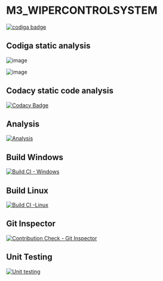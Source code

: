 # M3_WIPERCONTROLSYSTEM

<a href="https://app.codiga.io/hub/user/github/Kavya1-2-3">
   <img src="https://api.codiga.io/public/badge/user/github/Kavya1-2-3?style=light" alt="codiga badge" />
</a>

## Codiga static analysis

![image](https://user-images.githubusercontent.com/101272208/168411329-51a849f5-353a-4cb8-b33b-7c5448050967.png)

![image](https://user-images.githubusercontent.com/101272208/168411270-720672a7-7abe-4965-9ef4-5a68d9f74e80.png)
## Codacy static code analysis
[![Codacy Badge](https://app.codacy.com/project/badge/Grade/5687b912210a4aa8a07409885a0f1eca)](https://www.codacy.com/gh/Kavya1-2-3/M3_WIPERCONTROLSYSTEM/dashboard?utm_source=github.com&amp;utm_medium=referral&amp;utm_content=Kavya1-2-3/M3_WIPERCONTROLSYSTEM&amp;utm_campaign=Badge_Grade)
## Analysis
[![Analysis](https://github.com/Kavya1-2-3/M3_WIPERCONTROLSYSTEM/actions/workflows/Analysis.yml/badge.svg)](https://github.com/Kavya1-2-3/M3_WIPERCONTROLSYSTEM/actions/workflows/Analysis.yml)
## Build Windows
[![Build CI - Windows](https://github.com/Kavya1-2-3/M3_WIPERCONTROLSYSTEM/actions/workflows/Build-Windows.yml/badge.svg)](https://github.com/Kavya1-2-3/M3_WIPERCONTROLSYSTEM/actions/workflows/Build-Windows.yml)
## Build Linux
[![Build CI -Linux](https://github.com/Kavya1-2-3/M3_WIPERCONTROLSYSTEM/actions/workflows/Build_Linux.yml/badge.svg)](https://github.com/Kavya1-2-3/M3_WIPERCONTROLSYSTEM/actions/workflows/Build_Linux.yml)
## Git Inspector
[![Contribution Check - Git Inspector](https://github.com/Kavya1-2-3/M3_WIPERCONTROLSYSTEM/actions/workflows/Git_Inspector.yml/badge.svg)](https://github.com/Kavya1-2-3/M3_WIPERCONTROLSYSTEM/actions/workflows/Git_Inspector.yml)
## Unit Testing
[![Unit testing](https://github.com/Kavya1-2-3/M3_WIPERCONTROLSYSTEM/actions/workflows/Unit_Testing.yml/badge.svg)](https://github.com/Kavya1-2-3/M3_WIPERCONTROLSYSTEM/actions/workflows/Unit_Testing.yml)
